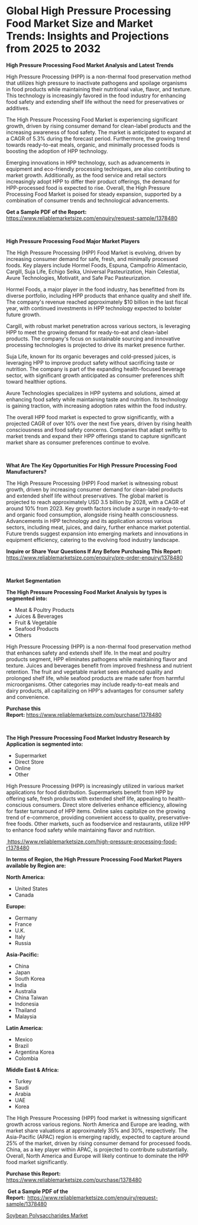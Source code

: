 <p><h1>Global High Pressure Processing Food Market Size and Market Trends: Insights and Projections from 2025 to 2032</h1></p><p><strong>High Pressure Processing Food Market Analysis and Latest Trends</strong></p>
<p><p>High Pressure Processing (HPP) is a non-thermal food preservation method that utilizes high pressure to inactivate pathogens and spoilage organisms in food products while maintaining their nutritional value, flavor, and texture. This technology is increasingly favored in the food industry for enhancing food safety and extending shelf life without the need for preservatives or additives.</p><p>The High Pressure Processing Food Market is experiencing significant growth, driven by rising consumer demand for clean-label products and the increasing awareness of food safety. The market is anticipated to expand at a CAGR of 5.3% during the forecast period. Furthermore, the growing trend towards ready-to-eat meals, organic, and minimally processed foods is boosting the adoption of HPP technology. </p><p>Emerging innovations in HPP technology, such as advancements in equipment and eco-friendly processing techniques, are also contributing to market growth. Additionally, as the food service and retail sectors increasingly adopt HPP to differ their product offerings, the demand for HPP-processed food is expected to rise. Overall, the High Pressure Processing Food Market is poised for steady expansion, supported by a combination of consumer trends and technological advancements.</p></p>
<p><strong>Get a Sample PDF of the Report:&nbsp;</strong> <a href="https://www.reliablemarketsize.com/enquiry/request-sample/1378480?utm_campaign=2283&utm_medium=2&utm_source=Github&utm_content=ia&utm_term=14022025&utm_id=high-pressure-processing-food">https://www.reliablemarketsize.com/enquiry/request-sample/1378480</a></p>
<p>&nbsp;</p>
<p><strong>High Pressure Processing Food Major Market Players</strong></p>
<p><p>The High Pressure Processing (HPP) Food Market is evolving, driven by increasing consumer demand for safe, fresh, and minimally processed foods. Key players include Hormel Foods, Espuna, Campofrio Alimentacio, Cargill, Suja Life, Echigo Seika, Universal Pasteurization, Hain Celestial, Avure Technologies, Motivatit, and Safe Pac Pasteurization. </p><p>Hormel Foods, a major player in the food industry, has benefitted from its diverse portfolio, including HPP products that enhance quality and shelf life. The company's revenue reached approximately $10 billion in the last fiscal year, with continued investments in HPP technology expected to bolster future growth.</p><p>Cargill, with robust market penetration across various sectors, is leveraging HPP to meet the growing demand for ready-to-eat and clean-label products. The company's focus on sustainable sourcing and innovative processing technologies is projected to drive its market presence further.</p><p>Suja Life, known for its organic beverages and cold-pressed juices, is leveraging HPP to improve product safety without sacrificing taste or nutrition. The company is part of the expanding health-focused beverage sector, with significant growth anticipated as consumer preferences shift toward healthier options.</p><p>Avure Technologies specializes in HPP systems and solutions, aimed at enhancing food safety while maintaining taste and nutrition. Its technology is gaining traction, with increasing adoption rates within the food industry.</p><p>The overall HPP food market is expected to grow significantly, with a projected CAGR of over 10% over the next five years, driven by rising health consciousness and food safety concerns. Companies that adapt swiftly to market trends and expand their HPP offerings stand to capture significant market share as consumer preferences continue to evolve.</p></p>
<p>&nbsp;</p>
<p><strong>What Are The Key Opportunities For High Pressure Processing Food Manufacturers?</strong></p>
<p><p>The High Pressure Processing (HPP) Food market is witnessing robust growth, driven by increasing consumer demand for clean-label products and extended shelf life without preservatives. The global market is projected to reach approximately USD 3.5 billion by 2028, with a CAGR of around 10% from 2023. Key growth factors include a surge in ready-to-eat and organic food consumption, alongside rising health consciousness. Advancements in HPP technology and its application across various sectors, including meat, juices, and dairy, further enhance market potential. Future trends suggest expansion into emerging markets and innovations in equipment efficiency, catering to the evolving food industry landscape.</p></p>
<p><strong>Inquire or Share Your Questions If Any Before Purchasing This Report:</strong> <a href="https://www.reliablemarketsize.com/enquiry/pre-order-enquiry/1378480?utm_campaign=2283&utm_medium=2&utm_source=Github&utm_content=ia&utm_term=14022025&utm_id=high-pressure-processing-food">https://www.reliablemarketsize.com/enquiry/pre-order-enquiry/1378480</a></p>
<p>&nbsp;</p>
<p><strong>Market Segmentation</strong></p>
<p><strong>The High Pressure Processing Food Market Analysis by types is segmented into:</strong></p>
<p><ul><li>Meat & Poultry Products</li><li>Juices & Beverages</li><li>Fruit & Vegetable</li><li>Seafood Products</li><li>Others</li></ul></p>
<p><p>High Pressure Processing (HPP) is a non-thermal food preservation method that enhances safety and extends shelf life. In the meat and poultry products segment, HPP eliminates pathogens while maintaining flavor and texture. Juices and beverages benefit from improved freshness and nutrient retention. The fruit and vegetable market sees enhanced quality and prolonged shelf life, while seafood products are made safer from harmful microorganisms. Other categories may include ready-to-eat meals and dairy products, all capitalizing on HPP's advantages for consumer safety and convenience.</p></p>
<p><strong>Purchase this Report:&nbsp;</strong><a href="https://www.reliablemarketsize.com/purchase/1378480?utm_campaign=2283&utm_medium=2&utm_source=Github&utm_content=ia&utm_term=14022025&utm_id=high-pressure-processing-food">https://www.reliablemarketsize.com/purchase/1378480</a></p>
<p>&nbsp;</p>
<p><strong>The High Pressure Processing Food Market Industry Research by Application is segmented into:</strong></p>
<p><ul><li>Supermarket</li><li>Direct Store</li><li>Online</li><li>Other</li></ul></p>
<p><p>High Pressure Processing (HPP) is increasingly utilized in various market applications for food distribution. Supermarkets benefit from HPP by offering safe, fresh products with extended shelf life, appealing to health-conscious consumers. Direct store deliveries enhance efficiency, allowing for faster turnaround of HPP items. Online sales capitalize on the growing trend of e-commerce, providing convenient access to quality, preservative-free foods. Other markets, such as foodservice and restaurants, utilize HPP to enhance food safety while maintaining flavor and nutrition.</p></p>
<p><a href="https://www.reliablemarketsize.com/high-pressure-processing-food-r1378480?utm_campaign=2283&utm_medium=2&utm_source=Github&utm_content=ia&utm_term=14022025&utm_id=high-pressure-processing-food">&nbsp;https://www.reliablemarketsize.com/high-pressure-processing-food-r1378480</a></p>
<p><strong>In terms of Region, the High Pressure Processing Food Market Players available by Region are:</strong></p>
<p>
    <p> <strong> North America: </strong>
        <ul>
            <li>United States</li>
            <li>Canada</li>
        </ul>
        </p> 
    <p> <strong> Europe: </strong>
        <ul>
            <li>Germany</li>
            <li>France</li>
            <li>U.K.</li>
            <li>Italy</li>
            <li>Russia</li>
        </ul>
        </p> 
    <p> <strong> Asia-Pacific: </strong>
        <ul>
            <li>China</li>
            <li>Japan</li>
            <li>South Korea</li>
            <li>India</li>
            <li>Australia</li>
            <li>China Taiwan</li>
            <li>Indonesia</li>
            <li>Thailand</li>
            <li>Malaysia</li>
        </ul>
        </p> 
    <p> <strong> Latin America: </strong>
        <ul>
            <li>Mexico</li>
            <li>Brazil</li>
            <li>Argentina Korea</li>
            <li>Colombia</li>
        </ul>
        </p> 
    <p> <strong> Middle East & Africa: </strong>
        <ul>
            <li>Turkey</li>
            <li>Saudi</li>
            <li>Arabia</li>
            <li>UAE</li>
            <li>Korea</li>
        </ul>
    </p>
    </p>
<p><p>The High Pressure Processing (HPP) food market is witnessing significant growth across various regions. North America and Europe are leading, with market share valuations at approximately 35% and 30%, respectively. The Asia-Pacific (APAC) region is emerging rapidly, expected to capture around 25% of the market, driven by rising consumer demand for processed foods. China, as a key player within APAC, is projected to contribute substantially. Overall, North America and Europe will likely continue to dominate the HPP food market significantly.</p></p>
<p><strong>Purchase this Report: </strong><a href="https://www.reliablemarketsize.com/purchase/1378480?utm_campaign=2283&utm_medium=2&utm_source=Github&utm_content=ia&utm_term=14022025&utm_id=high-pressure-processing-food">https://www.reliablemarketsize.com/purchase/1378480</a></p>
<p>&nbsp;<strong>Get a Sample PDF of the Report:&nbsp;&nbsp;</strong><a href="https://www.reliablemarketsize.com/enquiry/request-sample/1378480?utm_campaign=2283&utm_medium=2&utm_source=Github&utm_content=ia&utm_term=14022025&utm_id=high-pressure-processing-food">https://www.reliablemarketsize.com/enquiry/request-sample/1378480</a></p>
<p><strong></strong></p>
<p><p><a href="https://github.com/bornergabrielle89/Market-Research-Report-List-1/blob/main/soybean-polysaccharides-market.md?utm_campaign=2283&utm_medium=2&utm_source=Github&utm_content=ia&utm_term=14022025&utm_id=high-pressure-processing-food">Soybean Polysaccharides Market</a></p></p>